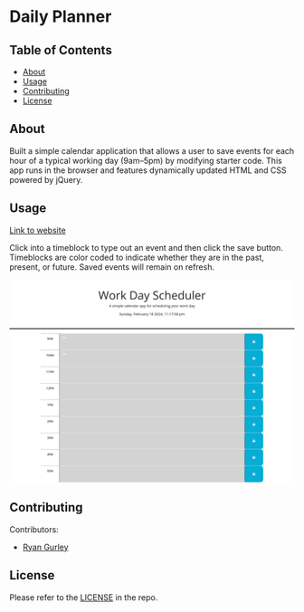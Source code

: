 # Daily Planner



## Table of Contents

- [About](#about)
- [Usage](#usage)
- [Contributing](#contributing)
- [License](#license)

## About

Built a simple calendar application that allows a user to save events for each hour of a typical working day (9am&ndash;5pm) by modifying starter code. This app runs in the browser and features dynamically updated HTML and CSS powered by jQuery.


## Usage


[Link to website](https://gurleyryan.github.io/daily-planner/)

Click into a timeblock to type out an event and then click the save button. Timeblocks are color coded to indicate whether they are in the past, present, or future. Saved events will remain on refresh.

![Alt Text](assets/images/DailyPlanner.png "Website Screenshot")

## Contributing

Contributors: <br />

- [Ryan Gurley](https://github.com/gurleyryan)


## License

Please refer to the [LICENSE](https://github.com/gurleyryan/daily-planner?tab=MIT-1-ov-file) in the repo.
